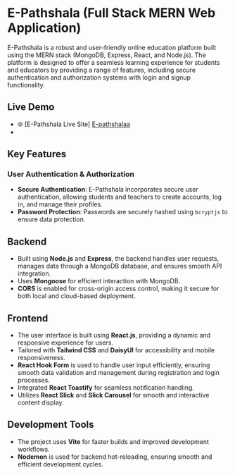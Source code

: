 # E-Pathshala (Full Stack MERN Web Application)

E-Pathshala is a robust and user-friendly online education platform built using the MERN stack (MongoDB, Express, React, and Node.js). The platform is designed to offer a seamless learning experience for students and educators by providing a range of features, including secure authentication and authorization systems with login and signup functionality.

## Live Demo

- 🌐 [E-Pathshala Live Site] <a href="https://epathshala-frontend.onrender.com/">E-pathshalaa</a>
- 
## Key Features

### User Authentication & Authorization
- **Secure Authentication**: E-Pathshala incorporates secure user authentication, allowing students and teachers to create accounts, log in, and manage their profiles.
- **Password Protection**: Passwords are securely hashed using `bcryptjs` to ensure data protection.

## Backend

- Built using **Node.js** and **Express**, the backend handles user requests, manages data through a MongoDB database, and ensures smooth API integration.
- Uses **Mongoose** for efficient interaction with MongoDB.
- **CORS** is enabled for cross-origin access control, making it secure for both local and cloud-based deployment.

## Frontend

- The user interface is built using **React.js**, providing a dynamic and responsive experience for users.
- Tailored with **Tailwind CSS** and **DaisyUI** for accessibility and mobile responsiveness.
- **React Hook Form** is used to handle user input efficiently, ensuring smooth data validation and management during registration and login processes.
- Integrated **React Toastify** for seamless notification handling.
- Utilizes **React Slick** and **Slick Carousel** for smooth and interactive content display.

## Development Tools

- The project uses **Vite** for faster builds and improved development workflows.
- **Nodemon** is used for backend hot-reloading, ensuring smooth and efficient development cycles.

